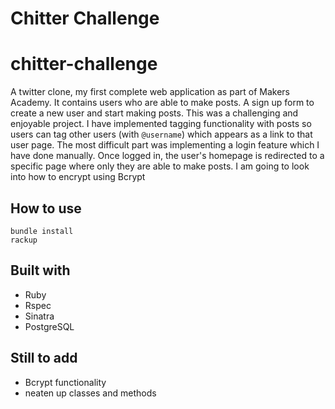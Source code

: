 Chitter Challenge
=================
# chitter-challenge

A twitter clone, my first complete web application as part of Makers Academy. It contains users who are able to make posts. A sign up form to create a new user and start making posts. This was a challenging and enjoyable project. I have implemented tagging functionality with posts so users can tag other users (with `@username`) which appears as a link to that user page.
The most difficult part was implementing a login feature which I have done manually. Once logged in, the user's homepage is redirected to a specific page where only they are able to make posts.
I am going to look into how to encrypt using Bcrypt

## How to use

```shell
bundle install
rackup
```

## Built with
- Ruby
- Rspec
- Sinatra
- PostgreSQL

## Still to add
- Bcrypt functionality
- neaten up classes and methods
